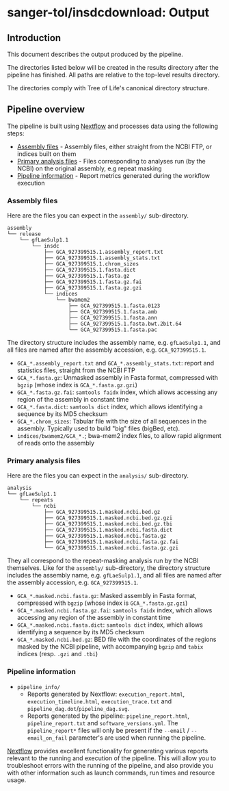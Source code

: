 # sanger-tol/insdcdownload: Output

## Introduction

This document describes the output produced by the pipeline.

The directories listed below will be created in the results directory after the pipeline has finished. All paths are relative to the top-level results directory.

The directories comply with Tree of Life's canonical directory structure.

## Pipeline overview

The pipeline is built using [Nextflow](https://www.nextflow.io/) and processes data using the following steps:

- [Assembly files](#assembly-files) - Assembly files, either straight from the NCBI FTP, or indices built on them
- [Primary analysis files](#primary-analysis-files) - Files corresponding to analyses run (by the NCBI) on the original assembly, e.g repeat masking
- [Pipeline information](#pipeline-information) - Report metrics generated during the workflow execution

### Assembly files

Here are the files you can expect in the `assembly/` sub-directory.

```text
assembly
└── release
    └── gfLaeSulp1.1
        └── insdc
            ├── GCA_927399515.1.assembly_report.txt
            ├── GCA_927399515.1.assembly_stats.txt
            ├── GCA_927399515.1.chrom_sizes
            ├── GCA_927399515.1.fasta.dict
            ├── GCA_927399515.1.fasta.gz
            ├── GCA_927399515.1.fasta.gz.fai
            ├── GCA_927399515.1.fasta.gz.gzi
            └── indices
                └── bwamem2
                    ├── GCA_927399515.1.fasta.0123
                    ├── GCA_927399515.1.fasta.amb
                    ├── GCA_927399515.1.fasta.ann
                    ├── GCA_927399515.1.fasta.bwt.2bit.64
                    └── GCA_927399515.1.fasta.pac
```

The directory structure includes the assembly name, e.g. `gfLaeSulp1.1`, and all files are named after the assembly accession, e.g. `GCA_927399515.1`.

- `GCA_*.assembly_report.txt` and `GCA_*.assembly_stats.txt`: report and statistics files, straight from the NCBI FTP
- `GCA_*.fasta.gz`: Unmasked assembly in Fasta format, compressed with `bgzip` (whose index is `GCA_*.fasta.gz.gzi`)
- `GCA_*.fasta.gz.fai`: `samtools faidx` index, which allows accessing any region of the assembly in constant time
- `GCA_*.fasta.dict`: `samtools dict` index, which allows identifying a sequence by its MD5 checksum
- `GCA_*.chrom_sizes`: Tabular file with the size of all sequences in the assembly. Typically used to build "big" files (bigBed, etc).
- `indices/bwamem2/GCA_*.`; bwa-mem2 index files, to allow rapid alignment of reads onto the assembly

### Primary analysis files

Here are the files you can expect in the `analysis/` sub-directory.

```text
analysis
└── gfLaeSulp1.1
    └── repeats
        └── ncbi
            ├── GCA_927399515.1.masked.ncbi.bed.gz
            ├── GCA_927399515.1.masked.ncbi.bed.gz.gzi
            ├── GCA_927399515.1.masked.ncbi.bed.gz.tbi
            ├── GCA_927399515.1.masked.ncbi.fasta.dict
            ├── GCA_927399515.1.masked.ncbi.fasta.gz
            ├── GCA_927399515.1.masked.ncbi.fasta.gz.fai
            └── GCA_927399515.1.masked.ncbi.fasta.gz.gzi
```

They all correspond to the repeat-masking analysis run by the NCBI themselves. Like for the `assembly/` sub-directory,
the directory structure includes the assembly name, e.g. `gfLaeSulp1.1`, and all files are named after the assembly accession, e.g. `GCA_927399515.1`.

- `GCA_*.masked.ncbi.fasta.gz`: Masked assembly in Fasta format, compressed with `bgzip` (whose index is `GCA_*.fasta.gz.gzi`)
- `GCA_*.masked.ncbi.fasta.gz.fai`: `samtools faidx` index, which allows accessing any region of the assembly in constant time
- `GCA_*.masked.ncbi.fasta.dict`: `samtools dict` index, which allows identifying a sequence by its MD5 checksum
- `GCA_*.masked.ncbi.bed.gz`: BED file with the coordinates of the regions masked by the NCBI pipeline, with accompanying `bgzip` and `tabix` indices (resp. `.gzi` and `.tbi`)

### Pipeline information

- `pipeline_info/`
  - Reports generated by Nextflow: `execution_report.html`, `execution_timeline.html`, `execution_trace.txt` and `pipeline_dag.dot`/`pipeline_dag.svg`.
  - Reports generated by the pipeline: `pipeline_report.html`, `pipeline_report.txt` and `software_versions.yml`. The `pipeline_report*` files will only be present if the `--email` / `--email_on_fail` parameter's are used when running the pipeline.

[Nextflow](https://www.nextflow.io/docs/latest/tracing.html) provides excellent functionality for generating various reports relevant to the running and execution of the pipeline. This will allow you to troubleshoot errors with the running of the pipeline, and also provide you with other information such as launch commands, run times and resource usage.
